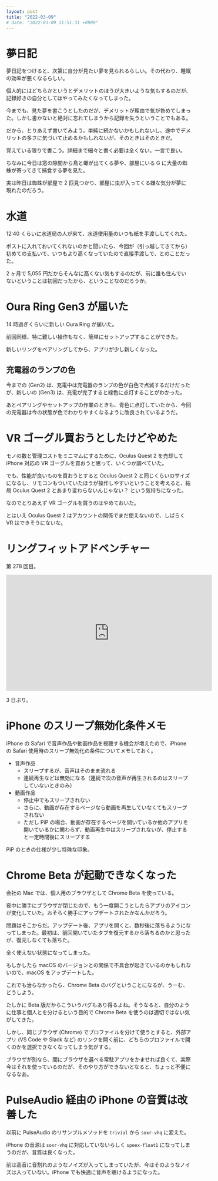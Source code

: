 ```yaml
---
layout: post
title: "2022-03-09"
# date: "2022-03-09 11:51:31 +0900"
---
```


# 夢日記
夢日記をつけると、次第に自分が見たい夢を見られるらしい。その代わり、睡眠の効率が悪くなるらしい。

個人的にはどちらかというとデメリットのほうが大きいような気もするのだが、記録好きの自分としてはやってみたくなってしまった。

今までも、見た夢を書こうとしたのだが、デメリットが理由で気が咎めてしまった。しかし書かないと絶対に忘れてしまうから記録を失うということでもある。

だから、とりあえず書いてみよう。単純に続かないかもしれないし、途中でデメリットの多さに気づいて止めるかもしれないが、そのときはそのときだ。

覚えている限りで書こう。詳細まで細々と書く必要は全くない。一言で良い。

ちなみに今日は窓の隙間から鳥と蠍が出てくる夢や、部屋にいる G に大量の蜘蛛が寄ってきて捕食する夢を見た。

実は昨日は蜘蛛が部屋で 2 匹見つかり、部屋に虫が入ってくる嫌な気分が夢に現れたのだろう。





# 水道
12:40 くらいに水道局の人が来て、水道使用量のいつも紙を手渡ししてくれた。

ポストに入れておいてくれないのかと聞いたら、今回が（引っ越してきてから）初めての支払いで、いつもより高くなっていたので直接手渡しで、とのことだった。

2 ヶ月で 5,055 円だからそんなに高くない気もするのだが、前に誰も住んでいないということは初回だったから、ということなのだろうか。







# Oura Ring Gen3 が届いた
14 時過ぎくらいに新しい Oura Ring が届いた。

前回同様、特に難しい操作もなく、簡単にセットアップすることができた。

新しいリングをペアリングしてから、アプリが少し新しくなった。

## 充電器のランプの色
今までの (Gen2) は、充電中は充電器のランプの色が白色で点滅するだけだったが、新しいの (Gen3) は、充電が完了すると緑色に点灯することがわかった。

あとペアリングやセットアップの作業のときも、青色に点灯していたから、今回の充電器は今の状態が色でわかりやすくなるように改良されているようだ。





# VR ゴーグル買おうとしたけどやめた
モノの数と管理コストをミニマムにするために、Oculus Quest 2 を売却して iPhone 対応の VR ゴーグルを買おうと思って、いくつか調べていた。

でも、性能が良いものを買おうとすると Oculus Quest 2 と同じくらいのサイズになるし、リモコンもついていたほうが操作しやすいということを考えると、結局 Oculus Quest 2 とあまり変わらないんじゃない？ という気持ちになった。

なのでとりあえず VR ゴーグルを買うのはやめておいた。

とはいえ Oculus Quest 2 はアカウントの関係でまだ使えないので、しばらく VR はできそうにないな。




# リングフィットアドベンチャー
第 278 回目。

<iframe width="560" height="315" src="https://www.youtube.com/embed/7hW7IuBncyg" title="YouTube video player" frameborder="0" allow="accelerometer; autoplay; clipboard-write; encrypted-media; gyroscope; picture-in-picture" allowfullscreen></iframe>

3 日ぶり。




# iPhone のスリープ無効化条件メモ
iPhone の Safari で音声作品や動画作品を視聴する機会が増えたので、iPhone の Safari 使用時のスリープ無効化の条件についてメモしておく。

* 音声作品
    * スリープするが、音声はそのまま流れる
    * 連続再生などは無効になる（連続で次の音声が再生されるのはスリープしていないときのみ）
* 動画作品
    * 停止中でもスリープされない
    * さらに、動画が存在するページなら動画を再生していなくてもスリープされない
    * ただし PiP の場合、動画が存在するページを開いているか他のアプリを開いているかに関わらず、動画再生中はスリープされないが、停止すると一定時間後にスリープする

PiP のときの仕様が少し特殊な印象。




# Chrome Beta が起動できなくなった
会社の Mac では、個人用のブラウザとして Chrome Beta を使っている。

夜中に勝手にブラウザが閉じたので、もう一度開こうとしたらアプリのアイコンが変化していた。おそらく勝手にアップデートされたかなんかだろう。

問題はそこからだ。アップデート後、アプリを開くと、数秒後に落ちるようになってしまった。最初は、前回開いていたタブを復元するから落ちるのかと思ったが、復元しなくても落ちた。

全く使えない状態になってしまった。

もしかしたら macOS のバージョンとの関係で不具合が起きているのかもしれないので、macOS をアップデートした。

これでも治らなかったら、Chrome Beta のバグということになるが、うーむ、どうしよう。

たしかに Beta 版だからこういうバグもあり得るよね。そうなると、自分のように仕事と個人とを分けるという目的で Chrome Beta を使うのは適切ではない気がしてきた。

しかし、同じブラウザ (Chrome) でプロファイルを分けて使うとすると、外部アプリ (VS Code や Slack など) のリンクを開く前に、どちらのプロファイルで開くのかを選択できなくなってしまう気がする。

ブラウザが別なら、間にブラウザを選べる常駐アプリをかませれば良くて、実際今はそれを使っているのだが、そのやり方ができないとなると、ちょっと不便になるなあ。




# PulseAudio 経由の iPhone の音質は改善した
以前に PulseAudio のリサンプルメソッドを `trivial` から `soxr-vhq` に変えた。

iPhone の音源は `soxr-vhq` に対応していないらしく `speex-float1` になってしまうのだが、音質は良くなった。

前は高音に音割れのようなノイズが入ってしまっていたが、今はそのようなノイズは入っていない。iPhone でも快適に音声を聴けるようになった。









